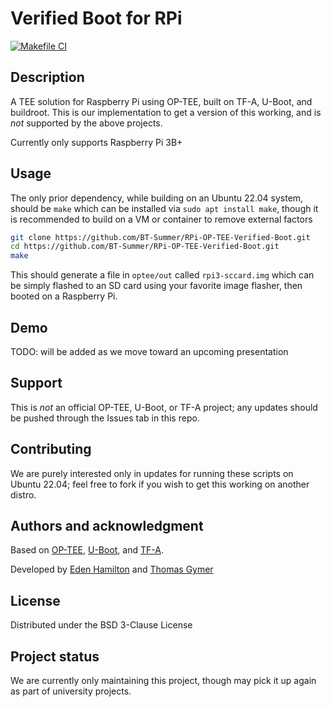 # Verified Boot for RPi

[![Makefile CI](https://github.com/BT-Summer/RPi-OP-TEE-Verified-Boot/actions/workflows/makefile.yml/badge.svg)](https://github.com/BT-Summer/RPi-OP-TEE-Verified-Boot/actions/workflows/makefile.yml)

## Description
A TEE solution for Raspberry Pi using OP-TEE, built on TF-A, U-Boot, and buildroot.
This is our implementation to get a version of this working, and is *not* supported by the above projects.

Currently only supports Raspberry Pi 3B+

## Usage

The only prior dependency, while building on an Ubuntu 22.04 system, should be `make` which can be installed via `sudo apt install make`, though it is recommended to build on a VM or container to remove external factors

```bash
git clone https://github.com/BT-Summer/RPi-OP-TEE-Verified-Boot.git
cd https://github.com/BT-Summer/RPi-OP-TEE-Verified-Boot.git
make
```

This should generate a file in `optee/out` called `rpi3-sccard.img` which can be simply flashed to an SD card using your favorite image flasher, then booted on a Raspberry Pi.

## Demo
TODO: will be added as we move toward an upcoming presentation

## Support
This is *not* an official OP-TEE, U-Boot, or TF-A project; any updates should be pushed through the Issues tab in this repo.

## Contributing
We are purely interested only in updates for running these scripts on Ubuntu 22.04; feel free to fork if you wish to get this working on another distro.

## Authors and acknowledgment
Based on [OP-TEE](https://github.com/OP-TEE), [U-Boot](https://github.com/u-boot), and [TF-A](https://github.com/ARM-software/arm-trusted-firmware).

Developed by [Eden Hamilton](https://github.com/EdenH1234) and [Thomas Gymer](https://github.com/TommyGymer)

## License
Distributed under the BSD 3-Clause License

## Project status
We are currently only maintaining this project, though may pick it up again as part of university projects.
